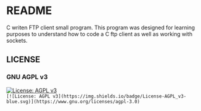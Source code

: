 # README #

C writen FTP client small program. This program was designed for learning purposes to understand how to code a C ftp client as well as working with sockets.



## LICENSE
### GNU AGPL v3
[![License: AGPL v3](https://img.shields.io/badge/License-AGPL_v3-blue.svg)](https://www.gnu.org/licenses/agpl-3.0)  
`[![License: AGPL v3](https://img.shields.io/badge/License-AGPL_v3-blue.svg)](https://www.gnu.org/licenses/agpl-3.0)`